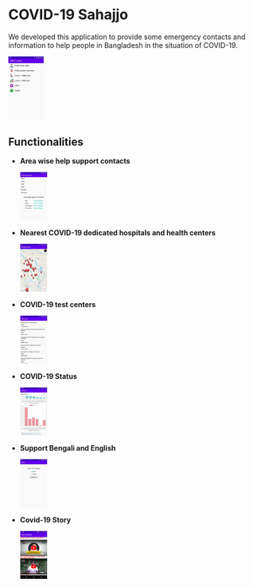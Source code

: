 # COVID-19 Sahajjo

We developed this application to provide some emergency contacts and information to help people in Bangladesh in the situation of COVID-19.

<img src="/images/1.jpg" style="zoom: 33%;" />





## Functionalities

* **Area wise help support contacts**
  
  <img src="/images/2.jpg" style="zoom: 25%;" />
  
* **Nearest COVID-19 dedicated hospitals and health centers**

  <img src="/images/3.jpg" style="zoom: 25%;" />
  
* **COVID-19 test centers**

  <img src="/images/4.jpg" style="zoom: 25%;" />
  
  

* **COVID-19 Status** 

  <img src="/images/5.jpg" style="zoom: 25%;" />
  
* **Support Bengali and English**

  <img src="/images/7.jpg" style="zoom: 25%;" />
  

* **Covid-19 Story**

  <img src="/images/8.png" style="zoom: 25%;" />


